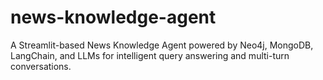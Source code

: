 # news-knowledge-agent
A Streamlit-based News Knowledge Agent powered by Neo4j, MongoDB, LangChain, and LLMs for intelligent query answering and multi-turn conversations.
